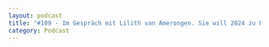 ```yaml
---
layout: podcast
title: "#109 - Im Gespräch mit Lilith van Amerongen. Sie will 2024 zu Fuß zum Südpol, um auf die Klimakrise aufmerksam zu machen - und auf die Kraft, die jedem Menschen innewohnt"
category: Podcast
---
```


<p><script class="podigee-podcast-player" src="https://cdn.podigee.com/podcast-player/javascripts/podigee-podcast-player.js" data-configuration="https://interviews-4-future.podigee.io/109-i4f/embed?context=external"></script></p>
